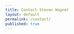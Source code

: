 ```yaml
---
title: Contact Steven Wagner
layout: default
permalink: /contact/
published: true
---
```




<div id="my-reform"></div>

<script>window.Reform=window.Reform||function(){(Reform.q=Reform.q||[]).push(arguments)};</script>
<script id="reform-script" async src="https://embed.reform.app/v1/embed.js"></script>
<script>
    Reform('init', {
        url: 'https://forms.reform.app/nes/untitled-form-3/1vg59b',
        target: '#my-reform',
        background: 'default',
    })
</script>
